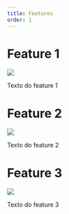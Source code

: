 ```yaml
---
title: Features
order: 1
---
```

# Feature 1

![](/assets/food.jpg)

Texto do feature 1

# Feature 2

![](/assets/food.jpg)

Texto do feature 2

# Feature 3

![](/assets/food.jpg)

Texto do feature 3
